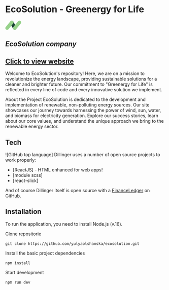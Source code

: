 # EcoSolution - Greenergy for Life

<img src="./src/assets/icons/logo.svg" width="50px">

## _EcoSolution company_

## [Click to view website](https://eco-solution.netlify.app/)

Welcome to EcoSolution's repository! Here, we are on a mission to revolutionize
the energy landscape, providing sustainable solutions for a cleaner and brighter
future. Our commitment to "Greenergy for Life" is reflected in every line of
code and every innovative solution we implement.

About the Project EcoSolution is dedicated to the development and implementation
of renewable, non-polluting energy sources. Our site showcases our journey
towards harnessing the power of wind, sun, water, and biomass for electricity
generation. Explore our success stories, learn about our core values, and
understand the unique approach we bring to the renewable energy sector.

## Tech

![GitHub top language] Dillinger uses a number of open source projects to work
properly:

-   [ReactJS] - HTML enhanced for web apps!
-   [module scss] 
-   [react-slick]

And of course Dillinger itself is open source with a
[FinanceLedger](https://github.com/yulyaolshanska/ecosolution) on GitHub.

## Installation

To run the application, you need to install Node.js (v.16).

Clone repositorie

```code
git clone https://github.com/yulyaolshanska/ecosolution.git
```

Install the basic project dependencies

```code
npm install
```

Start development

```code
npm run dev
```
